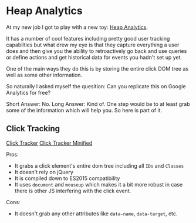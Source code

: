 # Heap Analytics

At my new job I got to play with a new toy: [Heap Analytics](https://heapanalytics.com/).

It has a number of cool features including pretty good user tracking capabilties but what drew my eye is that they capture everything a user does and then give you the ability to retroactively go back and use queries or define actions and get historical data for events you hadn't set up yet.

One of the main ways they do this is by storing the entire click DOM tree as well as some other information.

So naturally I asked myself the quesition: Can you replicate this on Google Analytics for free?

Short Answer: No.
Long Answer: Kind of. One step would be to at least grab some of the information which will help you. So here is part of it.

## Click Tracking

[Click Tracker](https://github.com/maxfwerner/google_tag_manager_tricks/tree/master/heapAnalytics/heapClickTracker.js)
[Click Tracker Minified](https://github.com/maxfwerner/google_tag_manager_tricks/tree/master/heapAnalytics/heapClickTracker.min.js)

Pros:

* It grabs a click element's entire dom tree including all `IDs` and `Classes`
* It doesn't rely on jQuery
* It is compiled down to ES2015 compatibility
* It uses `document` and `mouseup` which makes it a bit more robust in case there is other JS interfering with the click event.

Cons:
* It doesn't grab any other attributes like `data-name`, `data-target`, etc. 